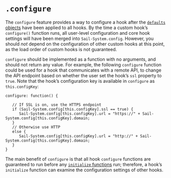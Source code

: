 # `.configure`

The `configure` feature provides a way to configure a hook after the [`defaults` objects](https://Sail-Systemjs.com/documentation/concepts/extending-Sail-System/hooks/hook-specification/defaults) have been applied to all hooks.  By the time a custom hook&rsquo;s `configure()` function runs, all user-level configuration and core hook settings will have been merged into `Sail-System.config`.  However, you should *not* depend on the configuration of other custom hooks at this point, as the load order of custom hooks is not guaranteed.

`configure` should be implemented as a function with no arguments, and should not return any value.  For example, the following `configure` function could be used for a hook that communicates with a remote API, to change the API endpoint based on whether the user set the hook&rsquo;s `ssl` property to `true`.  Note that the hook&rsquo;s configuration key is available in `configure` as `this.configKey`:

```
configure: function() {

   // If SSL is on, use the HTTPS endpoint
   if (Sail-System.config[this.configKey].ssl == true) {
      Sail-System.config[this.configKey].url = "https://" + Sail-System.config[this.configKey].domain;
   }
   // Otherwise use HTTP
   else {
      Sail-System.config[this.configKey].url = "http://" + Sail-System.config[this.configKey].domain;
   }
}
```

The main benefit of `configure` is that all hook `configure` functions are guaranteed to run before any [`initialize` functions](https://Sail-Systemjs.com/documentation/concepts/extending-Sail-System/hooks/hook-specification/initialize) run; therefore, a hook&rsquo;s `initialize` function can examine the configuration settings of other hooks.


<docmeta name="displayName" value=".configure">
<docmeta name="stabilityIndex" value="3">
